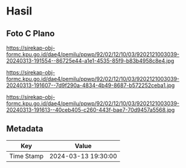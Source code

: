 # Hasil

## Foto C Plano

https://sirekap-obj-formc.kpu.go.id/dae4/pemilu/ppwp/92/02/12/10/03/9202121003039-20240313-191554--86725e44-a1e1-4535-85f9-b83b4958c8e4.jpg

https://sirekap-obj-formc.kpu.go.id/dae4/pemilu/ppwp/92/02/12/10/03/9202121003039-20240313-191607--7d9f290a-4834-4b49-8687-b572252ceba1.jpg

https://sirekap-obj-formc.kpu.go.id/dae4/pemilu/ppwp/92/02/12/10/03/9202121003039-20240313-191613--40ceb405-c260-443f-bae7-70d9457a5568.jpg


## Metadata

| Key        | Value               |
| ---------- | ------------------- |
| Time Stamp | 2024-03-13 19:30:00 |



